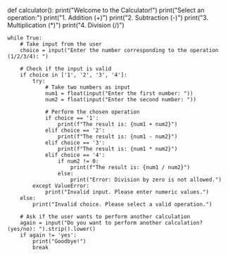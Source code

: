 def calculator():
    print("Welcome to the Calculator!")
    print("Select an operation:")
    print("1. Addition (+)")
    print("2. Subtraction (-)")
    print("3. Multiplication (*)")
    print("4. Division (/)")

    while True:
        # Take input from the user
        choice = input("Enter the number corresponding to the operation (1/2/3/4): ")

        # Check if the input is valid
        if choice in ['1', '2', '3', '4']:
            try:
                # Take two numbers as input
                num1 = float(input("Enter the first number: "))
                num2 = float(input("Enter the second number: "))

                # Perform the chosen operation
                if choice == '1':
                    print(f"The result is: {num1 + num2}")
                elif choice == '2':
                    print(f"The result is: {num1 - num2}")
                elif choice == '3':
                    print(f"The result is: {num1 * num2}")
                elif choice == '4':
                    if num2 != 0:
                        print(f"The result is: {num1 / num2}")
                    else:
                        print("Error: Division by zero is not allowed.")
            except ValueError:
                print("Invalid input. Please enter numeric values.")
        else:
            print("Invalid choice. Please select a valid operation.")

        # Ask if the user wants to perform another calculation
        again = input("Do you want to perform another calculation? (yes/no): ").strip().lower()
        if again != 'yes':
            print("Goodbye!")
            break

